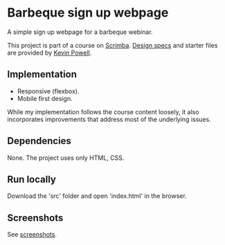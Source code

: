 # Barbeque sign up webpage

A simple sign up webpage for a barbeque webinar.

This project is part of a course on [Scrimba](https://scrimba.com). [Design specs](https://xd.adobe.com/spec/3bcaad42-bd8a-415e-6274-08b282cfb769-4dfb/) and starter files are provided by [Kevin Powell](https://github.com/kevin-powell/reponsive-web-design-bootcamp).

## Implementation

* Responsive (flexbox).
* Mobile first design.

While my implementation follows the course content loosely, it also incorporates improvements that address most of the underlying issues.

## Dependencies

None. The project uses only HTML, CSS.

## Run locally

Download the 'src' folder and open 'index.html' in the browser.

## Screenshots

See [screenshots](screenshots/).
